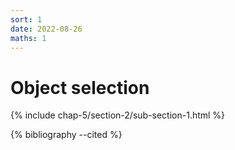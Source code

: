```yaml
---
sort: 1
date: 2022-08-26
maths: 1
---
```


# Object selection

{% include chap-5/section-2/sub-section-1.html %}

{% bibliography --cited %}

